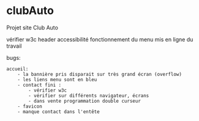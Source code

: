 # clubAuto
Projet site Club Auto

vérifier w3c header
accessibilité
fonctionnement du menu
mis en ligne du travail

bugs:

    accueil:
        - la bannière pris disparait sur très grand écran (overflow)
        - les liens menu sont en bleu
        - contact fini :
            - vérifier w3c
            - vérifier sur différents navigateur, écrans
            - dans vente programmation double curseur
        - favicon
        - manque contact dans l'entête
